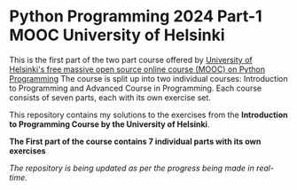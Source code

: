 # Python Programming 2024 Part-1 MOOC University of Helsinki 

This is the first part of the two part course offered by [University of Helsinki's free massive open source online course (MOOC) on Python Programming](https://programming-24.mooc.fi/) The course is split up into two individual courses: Introduction to Programming and Advanced Course in Programming. Each course consists of seven parts, each with its own exercise set.

This repository contains my solutions to the exercises from the **Introduction to Programming Course by the University of Helsinki**.

**The First part of the course contains 7 individual parts with its own exercises**

_The repository is being updated as per the progress being made in real-time._
